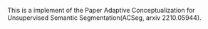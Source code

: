 This is a implement of the Paper Adaptive Conceptualization for Unsupervised Semantic Segmentation(ACSeg, arxiv 2210.05944).